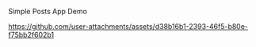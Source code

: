 Simple Posts App Demo

https://github.com/user-attachments/assets/d38b16b1-2393-46f5-b80e-f75bb2f602b1

